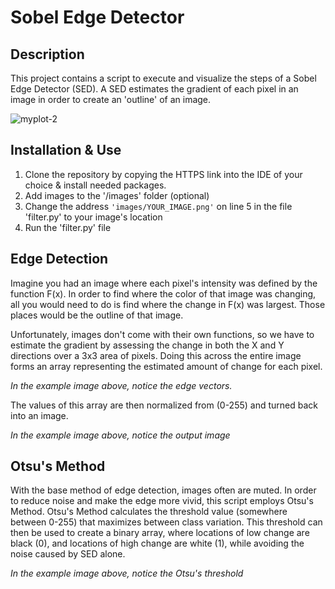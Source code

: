 # Sobel Edge Detector

## Description
This project contains a script to execute and visualize 
the steps of a Sobel Edge Detector (SED). A SED estimates
the gradient of each pixel in an image in order to
create an 'outline' of an image. 

![myplot-2](https://github.com/user-attachments/assets/c4efeefd-db2b-4151-8cd4-13ab601b3038)

## Installation & Use
1. Clone the repository by copying the HTTPS link into 
the IDE of your choice & install needed packages.
2. Add images to the '/images' folder (optional)
3. Change the address ```'images/YOUR_IMAGE.png'```
on line 5 in the file 'filter.py' to your image's location
4. Run the 'filter.py' file

## Edge Detection
Imagine you had an image where each pixel's intensity was 
defined by the function F(x). In order to find where the color
of that image was changing, all you would need to do is find 
where the change in F(x) was largest. Those places would be 
the outline of that image.

Unfortunately, images don't come with their own functions, 
so we have to estimate the gradient by assessing the change 
in both the X and Y directions over a 3x3 area of pixels. 
Doing this across the entire image forms an array representing
the estimated amount of change for each pixel. 

*In the example image above, notice the edge vectors.*

The values of this array are then normalized from (0-255) and
turned back into an image. 

*In the example image above, notice the output image*

## Otsu's Method
With the base method of edge detection, images often are muted.
In order to reduce noise and make the edge more vivid, this script
employs Otsu's Method. Otsu's Method calculates the threshold 
value (somewhere between 0-255) that maximizes between
class variation. This threshold can then be used to create
a binary array, where locations of low change are black (0),
and locations of high change are white (1), while avoiding
the noise caused by SED alone.

*In the example image above, notice the Otsu's threshold*
